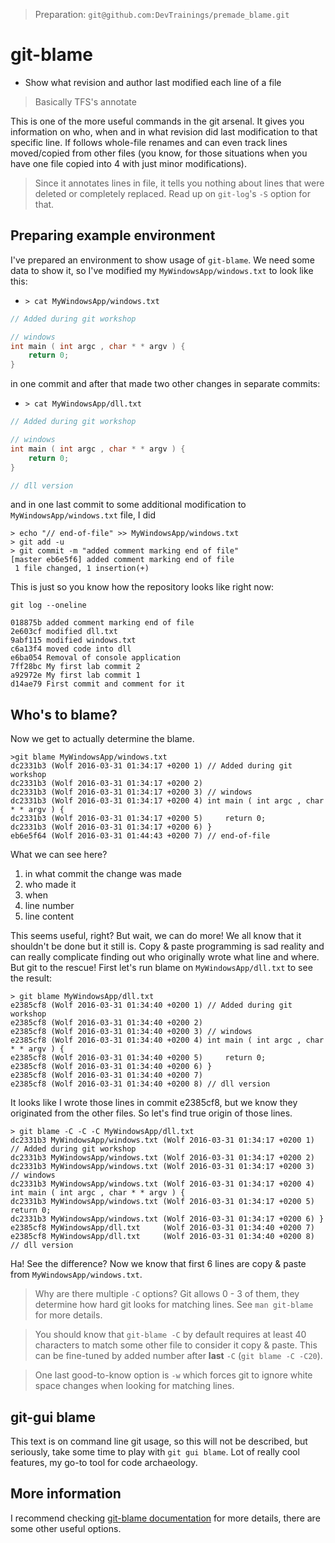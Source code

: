 > Preparation: `git@github.com:DevTrainings/premade_blame.git`

# git-blame

* Show what revision and author last modified each line of a file

> Basically TFS's annotate

This is one of the more useful commands in the git arsenal. It gives you information on who, when and in what revision did last modification to that specific line. If follows whole-file renames and can even track lines moved/copied from other files (you know, for those situations when you have one file copied into 4 with just minor modifications).

> Since it annotates lines in file, it tells you nothing about lines that were deleted or completely replaced. Read up on `git-log`'s `-S` option for that.

## Preparing example environment

I've prepared an environment to show usage of `git-blame`. We need some data to show it, so I've modified my `MyWindowsApp/windows.txt` to look like this:

* `> cat MyWindowsApp/windows.txt`


```cpp
// Added during git workshop

// windows
int main ( int argc , char * * argv ) {
	return 0;
}
```

in one commit and after that made two other changes in separate commits:

* `> cat MyWindowsApp/dll.txt`

```cpp
// Added during git workshop

// windows
int main ( int argc , char * * argv ) {
	return 0;
}

// dll version
```

and in one last commit to some additional modification to `MyWindowsApp/windows.txt` file, I did

```
> echo "// end-of-file" >> MyWindowsApp/windows.txt
> git add -u
> git commit -m "added comment marking end of file"
[master eb6e5f6] added comment marking end of file
 1 file changed, 1 insertion(+)
```

This is just so you know how the repository looks like right now:

	git log --oneline

	018875b added comment marking end of file
	2e603cf modified dll.txt
	9abf115 modified windows.txt
	c6a13f4 moved code into dll
	e6ba054 Removal of console application
	7ff28bc My first lab commit 2
	a92972e My first lab commit 1
	d14ae79 First commit and comment for it

## Who's to blame?

Now we get to actually determine the blame.

```
>git blame MyWindowsApp/windows.txt
dc2331b3 (Wolf 2016-03-31 01:34:17 +0200 1) // Added during git workshop
dc2331b3 (Wolf 2016-03-31 01:34:17 +0200 2)
dc2331b3 (Wolf 2016-03-31 01:34:17 +0200 3) // windows
dc2331b3 (Wolf 2016-03-31 01:34:17 +0200 4) int main ( int argc , char * * argv ) {
dc2331b3 (Wolf 2016-03-31 01:34:17 +0200 5)     return 0;
dc2331b3 (Wolf 2016-03-31 01:34:17 +0200 6) }
eb6e5f64 (Wolf 2016-03-31 01:44:43 +0200 7) // end-of-file
```

What we can see here?

1. in what commit the change was made
2. who made it
3. when
4. line number
5. line content

This seems useful, right? But wait, we can do more! We all know that it shouldn't be done but it still is. Copy & paste programming is sad reality and can really complicate finding out who originally wrote what line and where. But git to the rescue! First let's run blame on `MyWindowsApp/dll.txt` to see the result:

```
> git blame MyWindowsApp/dll.txt
e2385cf8 (Wolf 2016-03-31 01:34:40 +0200 1) // Added during git workshop
e2385cf8 (Wolf 2016-03-31 01:34:40 +0200 2)
e2385cf8 (Wolf 2016-03-31 01:34:40 +0200 3) // windows
e2385cf8 (Wolf 2016-03-31 01:34:40 +0200 4) int main ( int argc , char * * argv ) {
e2385cf8 (Wolf 2016-03-31 01:34:40 +0200 5)     return 0;
e2385cf8 (Wolf 2016-03-31 01:34:40 +0200 6) }
e2385cf8 (Wolf 2016-03-31 01:34:40 +0200 7)
e2385cf8 (Wolf 2016-03-31 01:34:40 +0200 8) // dll version
```

It looks like I wrote those lines in commit e2385cf8, but we know they originated from the other files. So let's find true origin of those lines.

```
> git blame -C -C -C MyWindowsApp/dll.txt
dc2331b3 MyWindowsApp/windows.txt (Wolf 2016-03-31 01:34:17 +0200 1) // Added during git workshop
dc2331b3 MyWindowsApp/windows.txt (Wolf 2016-03-31 01:34:17 +0200 2)
dc2331b3 MyWindowsApp/windows.txt (Wolf 2016-03-31 01:34:17 +0200 3) // windows
dc2331b3 MyWindowsApp/windows.txt (Wolf 2016-03-31 01:34:17 +0200 4) int main ( int argc , char * * argv ) {
dc2331b3 MyWindowsApp/windows.txt (Wolf 2016-03-31 01:34:17 +0200 5)    return 0;
dc2331b3 MyWindowsApp/windows.txt (Wolf 2016-03-31 01:34:17 +0200 6) }
e2385cf8 MyWindowsApp/dll.txt     (Wolf 2016-03-31 01:34:40 +0200 7)
e2385cf8 MyWindowsApp/dll.txt     (Wolf 2016-03-31 01:34:40 +0200 8) // dll version
```

Ha! See the difference? Now we know that first 6 lines are copy & paste from `MyWindowsApp/windows.txt`.

> Why are there multiple `-C` options? Git allows 0 - 3 of them, they determine how hard git looks for matching lines. See `man git-blame` for more details.

> You should know that `git-blame -C` by default requires at least 40 characters to match some other file to consider it copy & paste. This can be fine-tuned by added number after **last** `-C` (`git blame -C -C20`).

> One last good-to-know option is `-w` which forces git to ignore white space changes when looking for matching lines.

## git-gui blame

This text is on command line git usage, so this will not be described, but seriously, take some time to play with `git gui blame`. Lot of really cool features, my go-to tool for code archaeology.

## More information

I recommend checking [git-blame documentation](https://git-scm.com/docs/git-blame) for more details, there are some other useful options.

